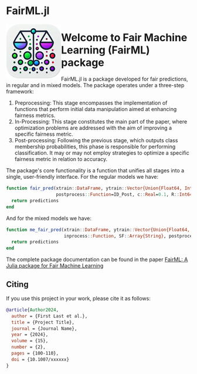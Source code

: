 # FairML.jl

<p>
  <a href="https://github.com/JoaoVitorPamplona/FairML.jl"><img width="150" align='left' src="https://github.com/JoaoVitorPamplona/FairML.jl/blob/main/FairML.png"></a>
</p>

# Welcome to Fair Machine Learning (FairML) package

FairML.jl is a package developed for fair predictions, in regular and in mixed models. The package operates under a three-step framework:

1. Preprocessing: This stage encompasses the implementation of functions that perform initial data manipulation aimed at enhancing fairness metrics.
2. In-Processing: This stage constitutes the main part of the paper, where optimization problems are addressed with the aim of improving a specific fairness metric.
3. Post-processing: Following the previous stage, which outputs class membership probabilities, this phase is responsible for performing classification. It may or may not employ strategies to optimize a specific fairness metric in relation to accuracy.

The package's core functionality is a function that unifies all stages into a single, user-friendly interface. For the regular models we have:
 
```julia
function fair_pred(xtrain::DataFrame, ytrain::Vector{Union{Float64, Int64}}, newdata::DataFrame, inprocess::Function, SF::Array{String}, preprocess::Function=id_pre,
                   postprocess::Function=ID_Post, c::Real=0.1, R::Int64=1, seed::Int64=42, SFpre::String, SFpost::String)
  return predictions
end
```

And for the mixed models we have:
```julia
function me_fair_pred(xtrain::DataFrame, ytrain::Vector{Union{Float64, Int64}}, newdata::DataFrame, group_id_train::CategoricalVector, group_id_newdata::CategoricalVector,      
                      inprocess::Function, SF::Array{String}, postprocess::Function=ID_Post, c::Real=0.1, SFpost::String)
  return predictions
end
```

The complete package documentation can be found in the paper [FairML: A Julia package for Fair Machine Learning](https://arxiv.org/pdf/2405.06433)



## Citing

If you use this project in your work, please cite it as follows:
```bibtex
@article{Author2024,
  author = {First Last et al.},
  title = {Project Title},
  journal = {Journal Name},
  year = {2024},
  volume = {15},
  number = {2},
  pages = {100-110},
  doi = {10.1007/xxxxxx}
}
```
